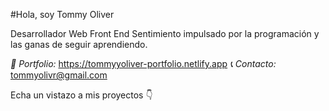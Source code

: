 #Hola, soy Tommy Oliver

Desarrollador Web Front End
Sentimiento impulsado por la programación y las ganas de seguir aprendiendo.

*💼 Portfolio:* https://tommyyoliver-portfolio.netlify.app
*📞 Contacto:* tommyolivr@gmail.com

Echa un vistazo a mis proyectos 👇